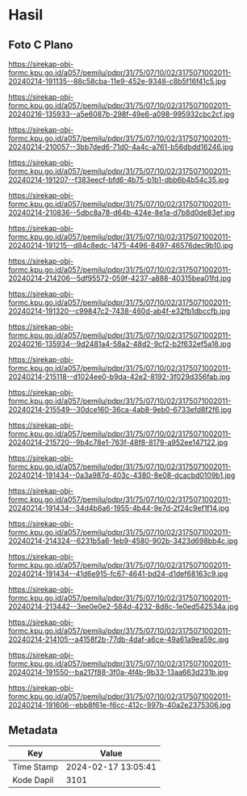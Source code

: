 # Hasil

## Foto C Plano

https://sirekap-obj-formc.kpu.go.id/a057/pemilu/pdpr/31/75/07/10/02/3175071002011-20240214-191135--88c58cba-11e9-452e-9348-c8b5f16f41c5.jpg

https://sirekap-obj-formc.kpu.go.id/a057/pemilu/pdpr/31/75/07/10/02/3175071002011-20240216-135933--a5e6087b-298f-49e6-a098-995932cbc2cf.jpg

https://sirekap-obj-formc.kpu.go.id/a057/pemilu/pdpr/31/75/07/10/02/3175071002011-20240214-210057--3bb7ded6-71d0-4a4c-a761-b56dbdd16246.jpg

https://sirekap-obj-formc.kpu.go.id/a057/pemilu/pdpr/31/75/07/10/02/3175071002011-20240214-191207--f383eecf-bfd6-4b75-b1b1-dbb6b4b54c35.jpg

https://sirekap-obj-formc.kpu.go.id/a057/pemilu/pdpr/31/75/07/10/02/3175071002011-20240214-210836--5dbc8a78-d64b-424e-8e1a-d7b8d0de83ef.jpg

https://sirekap-obj-formc.kpu.go.id/a057/pemilu/pdpr/31/75/07/10/02/3175071002011-20240214-191215--d84c8edc-1475-4496-8497-46576dec9b10.jpg

https://sirekap-obj-formc.kpu.go.id/a057/pemilu/pdpr/31/75/07/10/02/3175071002011-20240214-214206--5df95572-059f-4237-a888-40315bea01fd.jpg

https://sirekap-obj-formc.kpu.go.id/a057/pemilu/pdpr/31/75/07/10/02/3175071002011-20240214-191320--c99847c2-7438-460d-ab4f-e32fb1dbccfb.jpg

https://sirekap-obj-formc.kpu.go.id/a057/pemilu/pdpr/31/75/07/10/02/3175071002011-20240216-135934--9d2481a4-58a2-48d2-9cf2-b2f632ef5a18.jpg

https://sirekap-obj-formc.kpu.go.id/a057/pemilu/pdpr/31/75/07/10/02/3175071002011-20240214-215118--d1024ee0-b9da-42e2-8192-3f029d356fab.jpg

https://sirekap-obj-formc.kpu.go.id/a057/pemilu/pdpr/31/75/07/10/02/3175071002011-20240214-215549--30dce160-36ca-4ab8-9eb0-6733efd8f2f6.jpg

https://sirekap-obj-formc.kpu.go.id/a057/pemilu/pdpr/31/75/07/10/02/3175071002011-20240214-215720--9b4c78e1-763f-48f8-8179-a952ee147122.jpg

https://sirekap-obj-formc.kpu.go.id/a057/pemilu/pdpr/31/75/07/10/02/3175071002011-20240214-191434--0a3a987d-403c-4380-8e08-dcacbd0109b1.jpg

https://sirekap-obj-formc.kpu.go.id/a057/pemilu/pdpr/31/75/07/10/02/3175071002011-20240214-191434--34d4b6a6-1955-4b44-9e7d-2f24c9ef1f14.jpg

https://sirekap-obj-formc.kpu.go.id/a057/pemilu/pdpr/31/75/07/10/02/3175071002011-20240214-214324--6231b5a6-1eb9-4580-902b-3423d698bb4c.jpg

https://sirekap-obj-formc.kpu.go.id/a057/pemilu/pdpr/31/75/07/10/02/3175071002011-20240214-191434--41d6e915-fc67-4641-bd24-d1def68163c9.jpg

https://sirekap-obj-formc.kpu.go.id/a057/pemilu/pdpr/31/75/07/10/02/3175071002011-20240214-213442--3ee0e0e2-584d-4232-8d8c-1e0ed542534a.jpg

https://sirekap-obj-formc.kpu.go.id/a057/pemilu/pdpr/31/75/07/10/02/3175071002011-20240214-214105--a4158f2b-77db-4daf-a6ce-49a61a9ea59c.jpg

https://sirekap-obj-formc.kpu.go.id/a057/pemilu/pdpr/31/75/07/10/02/3175071002011-20240214-191550--ba217f88-3f0a-4f4b-9b33-13aa663d231b.jpg

https://sirekap-obj-formc.kpu.go.id/a057/pemilu/pdpr/31/75/07/10/02/3175071002011-20240214-191606--ebb8f61e-f6cc-412c-997b-40a2e2375306.jpg


## Metadata

| Key        | Value               |
| ---------- | ------------------- |
| Time Stamp | 2024-02-17 13:05:41 |
| Kode Dapil | 3101                |



